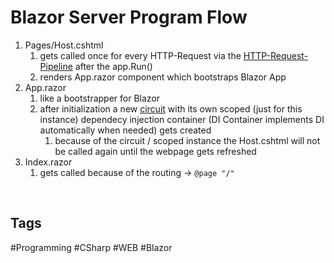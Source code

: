 
# Blazor Server Program Flow


1. Pages/Host.cshtml
	1. gets called once for every HTTP-Request via the [HTTP-Request-Pipeline](https://github.com/lucasmenke/Notes/blob/main/IT/CSharp/Web/Basics/ASP.NET-Core-Request-Pipeline.md) after the app.Run()
	2. renders App.razor component which bootstraps Blazor App
2. App.razor
	1. like a bootstrapper for Blazor
	2. after initialization a new [circuit](https://github.com/lucasmenke/Notes/blob/main/IT/CSharp/Web/Blazor/Blazor-Circuit.md) with its own scoped (just for this instance) dependecy injection container (DI Container implements DI automatically when needed) gets created
		1. because of the circuit / scoped instance the Host.cshtml will not be called again until the webpage gets refreshed
3. Index.razor 
	1. gets called because of the routing -> `@page "/"`

<br>

## Tags

#Programming #CSharp #WEB #Blazor 